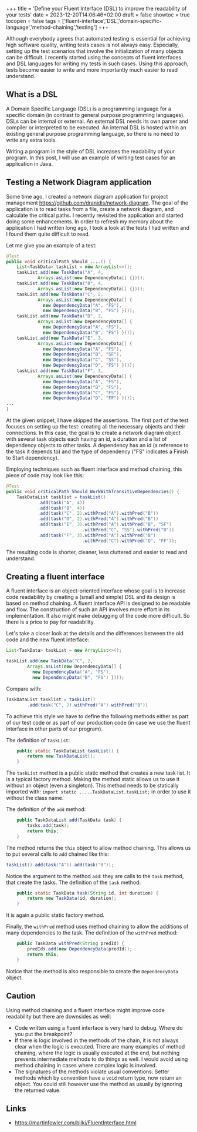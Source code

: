 +++
title = 'Define your Fluent Interface (DSL) to improve the readability of your tests'
date = 2023-12-20T14:06:46+02:00
draft = false
showtoc = true
tocopen = false
tags = ['fluent-interface','DSL','domain-specific-language','method-chaining','testing']
+++


Although everybody agrees that automated testing is essential for achieving high software quality, writing tests cases is not always easy. Especially, setting up the test scenarios that involve the initialization of many objects can be difficult. I recently started using the concepts of fluent interfaces and  DSL languages for writing my tests in such cases. Using this approach, tests become easier to write and more importantly much easier to read understand.

## What is a DSL

A Domain Specific Language (DSL) is a programming language for a specific domain (in contrast to general purpose programming languages). DSLs can be internal or external. An external DSL needs its own parser and compiler or interpreted to be executed. An internal DSL is hosted within an existing general purpose programming language, so there is no need to write any extra tools.

Writing a program in the style of DSL increases the readability of your program. In this post, I will use an example of writing test cases for an application in Java.

## Testing a Network Diagram application

Some time ago, I created a network diagram application for project management https://github.com/dranidis/network-diagram. The goal of the application is to read tasks from a file,  create a network diagram,  and calculate the critical paths. I recently revisited the application and started doing some enhancements. In order to refresh my memory about the application I had written long ago, I took a look at the tests I had written and I found them quite difficult to read.

Let me give you an example of a test:

```java
@Test
public void criticalPath_Should_....() {
    List<TaskData> taskList = new ArrayList<>();
    taskList.add(new TaskData("A", 4,
            Arrays.asList(new DependencyData[] {})));
    taskList.add(new TaskData("B", 4,
            Arrays.asList(new DependencyData[] {})));
    taskList.add(new TaskData("C", 2,
            Arrays.asList(new DependencyData[] {
              new DependencyData("A", "FS"),
              new DependencyData("B", "FS") })));
    taskList.add(new TaskData("D", 2,
            Arrays.asList(new DependencyData[] {
              new DependencyData("A", "FS"),
              new DependencyData("B", "FS") })));
    taskList.add(new TaskData("E", 3,
            Arrays.asList(new DependencyData[] {
              new DependencyData("A", "FS"),
              new DependencyData("B", "SF"),
              new DependencyData("C", "SS"),
              new DependencyData("D", "FS") })));
    taskList.add(new TaskData("F", 3,
            Arrays.asList(new DependencyData[] {
              new DependencyData("A", "FS"),
              new DependencyData("B", "FS"),
              new DependencyData("C", "FS"),
              new DependencyData("D", "FF") })));
...
}
```

At the given snippet, I have skipped the assertions. The first part of the test focuses on setting up the test: creating all the necessary objects and their connections. In this case, the goal is to create a network diagram object with several task objects each having an id, a duration and a list of dependency objects to other tasks. A dependency has an id (a reference to the task it depends to) and the type of dependency ("FS" indicates a Finish to Start dependency).

Employing techniques such as fluent interface and  method chaining, this piece of code may look like this:

```java
@Test
public void criticalPath_Should_WorkWithTransitiveDependencies() {
    TaskDataList tasklist = taskList()
            .add(task("A", 4))
            .add(task("B", 4))
            .add(task("C", 2).withPred("A").withPred("B"))
            .add(task("D", 2).withPred("A").withPred("B"))
            .add(task("E", 3).withPred("A").withPred("B", "SF")
                             .withPred("C", "SS").withPred("D"))
            .add(task("F", 3).withPred("A").withPred("B")
                             .withPred("C").withPred("D", "FF"));
```

The resulting code is shorter, cleaner, less cluttered and easier to read and understand.

## Creating a fluent interface

A fluent interface is an object-oriented interface whose goal is to increase code readability by creating a (small and simple) DSL and its design is based on method chaining. A fluent interface API is designed to be readable and flow.  The construction of such an API involves more effort in its implementation. It also might make debugging of the code more difficult. So there is a price to pay for readability.

Let's take a closer look at the details and the differences between the old code and the new fluent interface:

```java
List<TaskData> taskList = new ArrayList<>();

taskList.add(new TaskData("C", 2,
        Arrays.asList(new DependencyData[] {
          new DependencyData("A", "FS"),
          new DependencyData("B", "FS") })));
```                  
Compare with:

```java
TaskDataList tasklist = taskList()
        .add(task("C", 2).withPred("A").withPred("B"))
```
To achieve this style we have to define the following methods either as part of our test code or as part of our production code (in case we use
the fluent interface in other parts of our program).

The definition of `taskList`:
```java
    public static TaskDataList taskList() {
        return new TaskDataList();
    }
```
The `taskList` method is a public static method that creates a new task list.
It is a typical factory method. Making the method static allows us to use it without an object (even a singleton).
 This method needs to be statically imported with:
`import static .....TaskDataList.taskList;` in order to use it without the class name.

The definition of the `add` method:

```java
    public TaskDataList add(TaskData task) {
        tasks.add(task);
        return this;
    }
```
The method returns the `this` object to allow method chaining. This allows us to put several calls to `add` chained like this:
```java
taskList().add(task("A")).add(task("B"));
```

Notice the argument to the method `add`: they are calls to the `task` method, that create the tasks. The definition of the `task` method:
```java
    public static TaskData task(String id, int duration) {
        return new TaskData(id, duration);
    }
```

It is again a public static factory method.

Finally, the `withPred` method uses method chaining to allow the additions of many dependencies to the task. The definition of 
the `withPred` method:

```java
    public TaskData withPred(String predId) {
        predIds.add(new DependencyData(predId));
        return this;
    }
```
Notice that the method is also responsible to create the `DependencyData` object.

## Caution

Using method chaining and a fluent interface might improve code readability but there are downsides as well: 

- Code written using a fluent interface is very hard to debug. Where do you put the breakpoint? 
- If there is logic involved in the methods of the chain, it is not always clear when the logic is executed. There are many examples of method chaining, where the logic is usually executed at the end, but nothing prevents intermediate methods to do things as well.  I would avoid using method chaining in  cases
where complex logic is involved.
- The signatures of the methods violate usual conventions. Setter methods which by convention have a `void` return type, now return an object. You could still however use the method as usually by ignoring the returned value.


## Links

- https://martinfowler.com/bliki/FluentInterface.html
